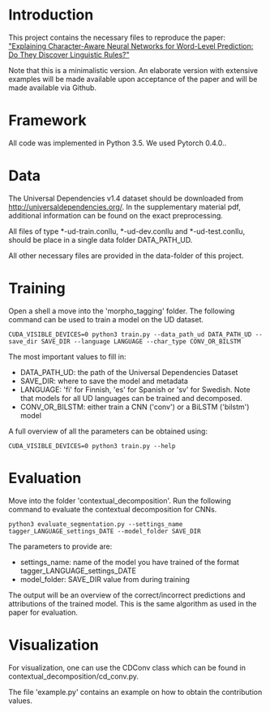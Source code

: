 # Introduction
This project contains the necessary files to reproduce the paper:
["Explaining Character-Aware Neural Networks for Word-Level Prediction:
Do They Discover Linguistic Rules?"](https://arxiv.org/abs/1808.09551)

Note that this is a minimalistic version. An elaborate version with extensive examples will be made available upon acceptance of the paper and will be made available via Github.

# Framework
All code was implemented in Python 3.5. We used Pytorch 0.4.0.. 

# Data
The Universal Dependencies v1.4 dataset should be downloaded from http://universaldependencies.org/.
In the supplementary material pdf, additional information can be found on the exact preprocessing.

All files of type *-ud-train.conllu, *-ud-dev.conllu and *-ud-test.conllu, should be place in a single data folder DATA_PATH_UD.

All other necessary files are provided in the data-folder of this project.

# Training
Open a shell a move into the 'morpho_tagging' folder.
The following command can be used to train a model on the UD dataset.

```
CUDA_VISIBLE_DEVICES=0 python3 train.py --data_path_ud DATA_PATH_UD --save_dir SAVE_DIR --language LANGUAGE --char_type CONV_OR_BILSTM
```

The most important values to fill in:
- DATA_PATH_UD: the path of the Universal Dependencies Dataset
- SAVE_DIR: where to save the model and metadata
- LANGUAGE: 'fi' for Finnish, 'es' for Spanish or 'sv' for Swedish. Note that models for all UD languages can be trained and decomposed.
- CONV_OR_BILSTM: either train a CNN ('conv') or a BiLSTM ('bilstm') model

A full overview of all the parameters can be obtained using:
```
CUDA_VISIBLE_DEVICES=0 python3 train.py --help
```
# Evaluation
Move into the folder 'contextual_decomposition'.
Run the following command to evaluate the contextual decomposition for CNNs.
```
python3 evaluate_segmentation.py --settings_name tagger_LANGUAGE_settings_DATE --model_folder SAVE_DIR
```

The parameters to provide are:
- settings_name: name of the model you have trained of the format tagger_LANGUAGE_settings_DATE
- model_folder: SAVE_DIR value from during training

The output will be an overview of the correct/incorrect predictions and attributions of the trained model.
This is the same algorithm as used in the paper for evaluation.

# Visualization
For visualization, one can use the CDConv class which can be found in contextual_decomposition/cd_conv.py.

The file 'example.py' contains an example on how to obtain the contribution values.


